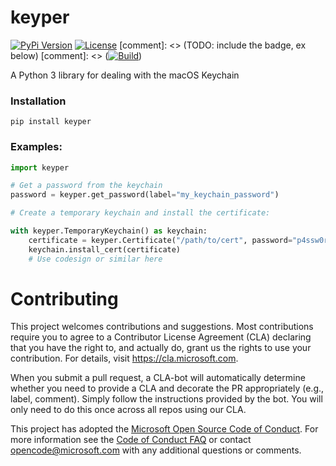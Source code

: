 # keyper 

[![PyPi Version](https://img.shields.io/pypi/v/keyper.svg)](https://pypi.org/project/keyper/)
[![License](https://img.shields.io/pypi/l/keyper.svg)](https://github.com/Microsoft/keyper/blob/master/LICENSE)
[comment]: <> (TODO: include the badge, ex below)
[comment]: <> ([![Build](https://dev.azure.com/shawkinsl/keyper-ci-poc/_apis/build/repos/github/badge?repoId=shawkinsl/keyper&api-version=4.1-preview.1&branchName=master)](https://dev.azure.com/shawkinsl/keyper-ci-poc/_build?definitionId=1))

A Python 3 library for dealing with the macOS Keychain

### Installation

    pip install keyper

### Examples:
```python
import keyper

# Get a password from the keychain
password = keyper.get_password(label="my_keychain_password")

# Create a temporary keychain and install the certificate:

with keyper.TemporaryKeychain() as keychain:
    certificate = keyper.Certificate("/path/to/cert", password="p4ssw0rd!")
    keychain.install_cert(certificate)
    # Use codesign or similar here
```
    


# Contributing

This project welcomes contributions and suggestions.  Most contributions require you to agree to a
Contributor License Agreement (CLA) declaring that you have the right to, and actually do, grant us
the rights to use your contribution. For details, visit https://cla.microsoft.com.

When you submit a pull request, a CLA-bot will automatically determine whether you need to provide
a CLA and decorate the PR appropriately (e.g., label, comment). Simply follow the instructions
provided by the bot. You will only need to do this once across all repos using our CLA.

This project has adopted the [Microsoft Open Source Code of Conduct](https://opensource.microsoft.com/codeofconduct/).
For more information see the [Code of Conduct FAQ](https://opensource.microsoft.com/codeofconduct/faq/) or
contact [opencode@microsoft.com](mailto:opencode@microsoft.com) with any additional questions or comments.
